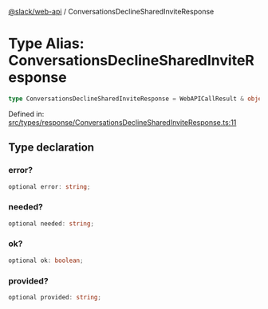 [@slack/web-api](../index.md) / ConversationsDeclineSharedInviteResponse

# Type Alias: ConversationsDeclineSharedInviteResponse

```ts
type ConversationsDeclineSharedInviteResponse = WebAPICallResult & object;
```

Defined in: [src/types/response/ConversationsDeclineSharedInviteResponse.ts:11](https://github.com/slackapi/node-slack-sdk/blob/main/packages/web-api/src/types/response/ConversationsDeclineSharedInviteResponse.ts#L11)

## Type declaration

### error?

```ts
optional error: string;
```

### needed?

```ts
optional needed: string;
```

### ok?

```ts
optional ok: boolean;
```

### provided?

```ts
optional provided: string;
```
